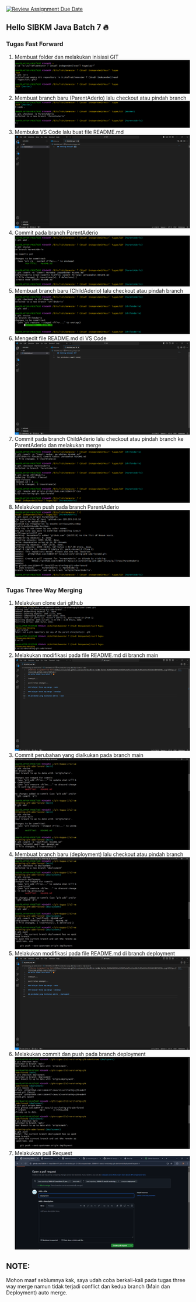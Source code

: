 [![Review Assignment Due Date](https://classroom.github.com/assets/deadline-readme-button-22041afd0340ce965d47ae6ef1cefeee28c7c493a6346c4f15d667ab976d596c.svg)](https://classroom.github.com/a/7AKPvxX-)
## Hello SIBKM Java Batch 7 🔥

### Tugas Fast Forward
1. Membuat folder dan melakukan inisiasi GIT
   ![alt text](https://github.com/SIBKM-07-Java/s2-versioning-git-aderiorend/blob/main/Fast%20Forward/1.%20Tugas%201.png?raw=true)
2. Membuat branch baru (ParentAderio) lalu checkout atau pindah branch
   ![alt text](https://github.com/SIBKM-07-Java/s2-versioning-git-aderiorend/blob/main/Fast%20Forward/3.%20Tugas%201.png?raw=true)
3. Membuka VS Code lalu buat file README.md
   ![alt text](https://github.com/SIBKM-07-Java/s2-versioning-git-aderiorend/blob/main/Fast%20Forward/2.%20Tugas%201.png?raw=true)
4. Commit pada branch ParentAderio
   ![alt text](https://github.com/SIBKM-07-Java/s2-versioning-git-aderiorend/blob/main/Fast%20Forward/4.%20Tugas%201.png?raw=true)
5. Membuat branch baru (ChildAderio) lalu checkout atau pindah branch
   ![alt text](https://github.com/SIBKM-07-Java/s2-versioning-git-aderiorend/blob/main/Fast%20Forward/6.%20Tugas%201.png?raw=true)
6. Mengedit file README.md di VS Code
   ![alt text](https://github.com/SIBKM-07-Java/s2-versioning-git-aderiorend/blob/main/Fast%20Forward/5.%20Tugas%201.png?raw=true)
7. Commit pada branch ChildAderio lalu checkout atau pindah branch ke ParentAderio dan melakukan merge
   ![alt text](https://github.com/SIBKM-07-Java/s2-versioning-git-aderiorend/blob/main/Fast%20Forward/7.%20Tugas%201.png?raw=true)
8. Melakukan push pada branch ParentAderio
   ![alt text](https://github.com/SIBKM-07-Java/s2-versioning-git-aderiorend/blob/main/Fast%20Forward/8.%20Tugas%201.png?raw=true)

### Tugas Three Way Merging
1. Melakukan clone dari github
   ![alt text](https://github.com/SIBKM-07-Java/s2-versioning-git-aderiorend/blob/main/Three%20Way%20Merging/5.%20Tugas%202.png?raw=true)
2. Melakukan modifikasi pada file README.md di branch main
   ![alt text](https://github.com/SIBKM-07-Java/s2-versioning-git-aderiorend/blob/main/Three%20Way%20Merging/5.%20Tugas%202%20VS%20Code.jpg?raw=true)
3. Commit perubahan yang dialkukan pada branch main
   ![alt text](https://github.com/SIBKM-07-Java/s2-versioning-git-aderiorend/blob/main/Three%20Way%20Merging/1.%20Tugas%202.jpg?raw=true)
4. Membuat branch baru (deployment) lalu checkout atau pindah branch
   ![alt text](https://github.com/SIBKM-07-Java/s2-versioning-git-aderiorend/blob/main/Three%20Way%20Merging/3.%20Tugas%202.jpg?raw=true)
5. Melakukan modifikasi pada file README.md di branch deployment
    ![alt text](https://github.com/SIBKM-07-Java/s2-versioning-git-aderiorend/blob/main/Three%20Way%20Merging/6.%20Tugas%202%20VS%20Code.jpg?raw=true)
6. Melakukan commit dan push pada branch deployment
    ![alt text](https://github.com/SIBKM-07-Java/s2-versioning-git-aderiorend/blob/main/Three%20Way%20Merging/4.%20Tugas%202.jpg?raw=true)
7. Melakukan pull Request
   ![alt text](https://github.com/SIBKM-07-Java/s2-versioning-git-aderiorend/blob/main/Three%20Way%20Merging/7.%20Tugas%202.png?raw=true)
   
## NOTE:
Mohon maaf seblumnya kak, saya udah coba berkali-kali pada tugas three way merge namun tidak terjadi conflict dan kedua branch (Main dan Deployment) auto merge.
